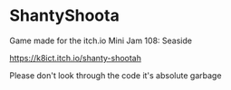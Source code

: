 # ShantyShoota
Game made for the itch.io Mini Jam 108: Seaside

https://k8ict.itch.io/shanty-shootah

Please don't look through the code it's absolute garbage
